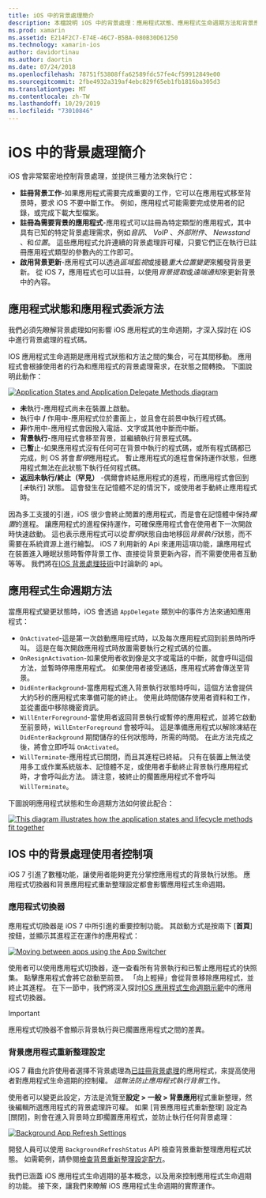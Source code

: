 ```yaml
---
title: iOS 中的背景處理簡介
description: 本檔說明 iOS 中的背景處理：應用程式狀態、應用程式生命週期方法和背景應用程式重新整理。
ms.prod: xamarin
ms.assetid: E214F2C7-E74E-46C7-B5BA-080B30D61250
ms.technology: xamarin-ios
author: davidortinau
ms.author: daortin
ms.date: 07/24/2018
ms.openlocfilehash: 78751f53808ffa62589fdc57fe4cf59912849e00
ms.sourcegitcommit: 2fbe4932a319af4ebc829f65eb1fb1816ba305d3
ms.translationtype: MT
ms.contentlocale: zh-TW
ms.lasthandoff: 10/29/2019
ms.locfileid: "73010846"
---
```

# <a name="introduction-to-backgrounding-in-ios"></a>iOS 中的背景處理簡介

iOS 會非常緊密地控制背景處理，並提供三種方法來執行它：

- **註冊背景工作**-如果應用程式需要完成重要的工作，它可以在應用程式移至背景時，要求 iOS 不要中斷工作。 例如，應用程式可能需要完成使用者的記錄，或完成下載大型檔案。
- **註冊為需要背景的應用程式**-應用程式可以註冊為特定類型的應用程式，其中具有已知的特定背景處理需求，例如*音訊*、 *VoIP* 、*外部附件*、 *Newsstand* 、和*位置*。 這些應用程式允許連續的背景處理許可權，只要它們正在執行已註冊應用程式類型的參數內的工作即可。
- **啟用背景更新**-應用程式可以透過*區域監視*或接聽*重大位置變更*來觸發背景更新。 從 iOS 7，應用程式也可以註冊，以使用*背景提取*或*遠端通知*來更新背景中的內容。

## <a name="application-states-and-application-delegate-methods"></a>應用程式狀態和應用程式委派方法

我們必須先瞭解背景處理如何影響 iOS 應用程式的生命週期，才深入探討在 iOS 中進行背景處理的程式碼。

IOS 應用程式生命週期是應用程式狀態和方法之間的集合，可在其間移動。 應用程式會根據使用者的行為和應用程式的背景處理需求，在狀態之間轉換。 下圖說明此動作：

 [![](introduction-to-backgrounding-in-ios-images/applicationlifecycle-.png "Application States and Application Delegate Methods diagram")](introduction-to-backgrounding-in-ios-images/applicationlifecycle-.png#lightbox)

- **未**執行-應用程式尚未在裝置上啟動。
- 執行中 **/** 作用中-應用程式位於畫面上，並且會在前景中執行程式碼。
- **非**作用中-應用程式會因撥入電話、文字或其他中斷而中斷。
- **背景執行**-應用程式會移至背景，並繼續執行背景程式碼。
- 已**暫**止-如果應用程式沒有任何可在背景中執行的程式碼，或所有程式碼都已完成，則 OS 將會*暫停*應用程式。 暫止應用程式的進程會保持運作狀態，但應用程式無法在此狀態下執行任何程式碼。
- **返回未執行/終止（罕見）** -偶爾會終結應用程式的進程，而應用程式會回到 [*未*執行] 狀態。 這會發生在記憶體不足的情況下，或使用者手動終止應用程式時。

因為多工支援的引進，iOS 很少會終止閒置的應用程式，而是會在記憶體中保持*擱置*的進程。 讓應用程式的進程保持運作，可確保應用程式會在使用者下一次開啟時快速啟動。 這也表示應用程式可以從*暫停*狀態自由地移回*背景執行*狀態，而不需要在系統資源上進行繪製。 iOS 7 利用新的 Api 來運用這項功能，讓應用程式在裝置進入睡眠狀態時暫停背景工作、直接從背景更新內容，而不需要使用者互動等等。 我們將在[IOS 背景處理技術](~/ios/app-fundamentals/backgrounding/ios-backgrounding-techniques/index.md)中討論新的 api。

## <a name="application-lifecycle-methods"></a>應用程式生命週期方法

當應用程式變更狀態時，iOS 會透過 `AppDelegate` 類別中的事件方法來通知應用程式：

- `OnActivated`-這是第一次啟動應用程式時，以及每次應用程式回到前景時所呼叫。 這是在每次開啟應用程式時放置需要執行之程式碼的位置。
- `OnResignActivation`-如果使用者收到像是文字或電話的中斷，就會呼叫這個方法，並暫時停用應用程式。 如果使用者接受通話，應用程式將會傳送至背景。
- `DidEnterBackground`-當應用程式進入背景執行狀態時呼叫，這個方法會提供大約5秒的應用程式來準備可能的終止。 使用此時間儲存使用者資料和工作，並從畫面中移除機密資訊。
- `WillEnterForeground`-當使用者返回背景執行或暫停的應用程式，並將它啟動至前景時，`WillEnterForeground` 會被呼叫。 這是準備應用程式以解除凍結在 `DidEnterBackground` 期間儲存的任何狀態時，所需的時間。  在此方法完成之後，將會立即呼叫 `OnActivated`。
- `WillTerminate`-應用程式已關閉，而且其進程已終結。 只有在裝置上無法使用多工或作業系統版本、記憶體不足，或使用者手動終止背景執行應用程式時，才會呼叫此方法。 請注意，被終止的擱置應用程式不會呼叫 `WillTerminate`。

下圖說明應用程式狀態和生命週期方法如何彼此配合：

 [![](introduction-to-backgrounding-in-ios-images/image2.png "This diagram illustrates how the application states and lifecycle methods fit together")](introduction-to-backgrounding-in-ios-images/image2.png#lightbox)

## <a name="user-controls-for-backgrounding-in-ios"></a>IOS 中的背景處理使用者控制項

iOS 7 引進了數種功能，讓使用者能夠更充分掌控應用程式的背景執行狀態。 應用程式切換器和背景應用程式重新整理設定都會影響應用程式生命週期。

### <a name="app-switcher"></a>應用程式切換器

應用程式切換器是 iOS 7 中所引進的重要控制功能。 其啟動方式是按兩下 [**首頁**] 按鈕，並顯示其進程正在運作的應用程式：

 [![](introduction-to-backgrounding-in-ios-images/app-switcher-.png "Moving between apps using the App Switcher")](introduction-to-backgrounding-in-ios-images/app-switcher-.png#lightbox)

使用者可以使用應用程式切換器，逐一查看所有背景執行和已暫止應用程式的快照集。 點擊應用程式會將它啟動至前景。 「向上輕掃」會從背景移除應用程式，並終止其進程。 在下一節中，我們將深入探討[IOS 應用程式生命週期示範](~/ios/app-fundamentals/backgrounding/application-lifecycle-demo.md)中的應用程式切換器。

> [!IMPORTANT]
> 應用程式切換器不會顯示背景執行與已擱置應用程式之間的差異。

### <a name="background-app-refresh-settings"></a>背景應用程式重新整理設定

iOS 7 藉由允許使用者選擇不背景處理為[已註冊背景處理](~/ios/app-fundamentals/backgrounding/ios-backgrounding-techniques/registering-applications-to-run-in-background.md)的應用程式，來提高使用者對應用程式生命週期的控制權。 *這無法防止應用程式執行背景*工作。

使用者可以變更此設定，方法是流覽至**設定 > 一般 > 背景應用**程式重新整理，然後編輯所選應用程式的背景處理許可權。 如果 [背景應用程式重新整理] 設定為 [關閉]，則會在進入背景時立即擱置應用程式，並防止執行任何背景處理：

 [![](introduction-to-backgrounding-in-ios-images/settings-.png "Background App Refresh Settings")](introduction-to-backgrounding-in-ios-images/settings-.png#lightbox)

開發人員可以使用 `BackgroundRefreshStatus` API 檢查背景重新整理應用程式狀態。 如需範例，請參閱[檢查背景重新整理設定配方](https://github.com/xamarin/recipes/tree/master/Recipes/ios/multitasking/check_background_refresh_setting)。

我們已涵蓋 iOS 應用程式生命週期的基本概念，以及用來控制應用程式生命週期的功能。 接下來，讓我們來瞭解 iOS 應用程式生命週期的實際運作。
